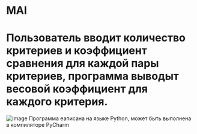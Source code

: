 # MAI
# Пользователь вводит количество критериев и коэффициент сравнения для каждой пары критериев, программа выводыт весовой коэффициент для каждого критерия.
![image](https://user-images.githubusercontent.com/89990312/142013497-bc0bda03-c144-4092-ac50-8e3a0db099ab.png)
Программа еаписана на языке Python, может быть выполнена в компиляторе PyCharm 
